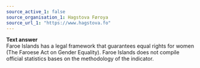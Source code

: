 ```yaml
---
source_active_1: false
source_organisation_1: Hagstova Føroya
source_url_1: "https://www.hagstova.fo"
---
```

<b>Text answer</b>  
Faroe Islands has a legal framework that guarantees equal rights for women (The Faroese Act on Gender Equality). Faroe Islands does not compile official statistics bases on the methodology of the indicator.
